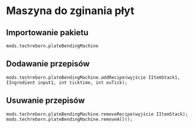 # Maszyna do zginania płyt

## Importowanie pakietu
`mods.techreborn.plateBendingMachine`

## Dodawanie przepisów
```zenscript
mods.techreborn.plateBendingMachine.addRecipe(wyjście IItemStack1, IIngredient input1, int ticktime, int euTick);
```

## Usuwanie przepisów
```zenscript
mods.techreborn.plateBendingMachine.removeRecipe(wyjście IItemStack);
mods.techreborn.plateBendingMachine.removeAll();
```